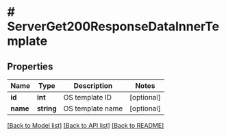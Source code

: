 # # ServerGet200ResponseDataInnerTemplate

## Properties

Name | Type | Description | Notes
------------ | ------------- | ------------- | -------------
**id** | **int** | OS template ID | [optional]
**name** | **string** | OS template name | [optional]

[[Back to Model list]](../../README.md#models) [[Back to API list]](../../README.md#endpoints) [[Back to README]](../../README.md)
